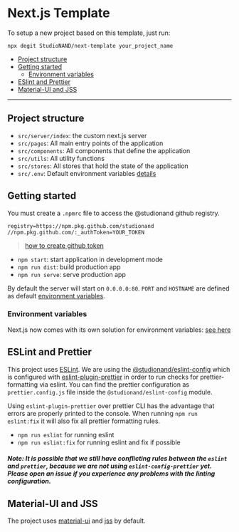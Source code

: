 # Next.js Template

To setup a new project based on this template, just run:

`npx degit StudioNAND/next-template your_project_name`

- [Project structure](#project-structure)
- [Getting started](#getting-started)
  - [Environment variables](#environment-variables)
- [ESlint and Prettier](#eslint-and-prettier)
- [Material-UI and JSS](#material-ui-and-jss)

___________

## Project structure

- `src/server/index`: the custom next.js server
- `src/pages`: All main entry points of the application
- `src/components`: All components that define the application
- `src/utils`: All utility functions
- `src/stores`: All stores that hold the state of the application
- `src/.env`: Default environment variables [details](https://nextjs.org/docs/basic-features/environment-variables#default-environment-variables)

## Getting started

You must create a `.npmrc` file to access the @studionand github registry.

```
registry=https://npm.pkg.github.com/studionand
//npm.pkg.github.com/:_authToken=YOUR_TOKEN
```

> [how to create github token](https://help.github.com/en/github/authenticating-to-github/creating-a-personal-access-token-for-the-command-line)

- `npm start`: start application in development mode
- `npm run dist`: build production app
- `npm run serve`: serve production app

By default the server will start on `0.0.0.0:80`. `PORT` and `HOSTNAME` are defined as default [environment variables](#environment-variables).

### Environment variables

Next.js now comes with its own solution for environment variables: [see here](https://nextjs.org/docs/basic-features/environment-variables)


## ESLint and Prettier

This project uses [ESLint](https://eslint.org/). We are using the [@studionand/eslint-config](https://www.npmjs.com/package/@studionand/eslint-config) which is configured with [eslint-plugin-prettier](https://github.com/prettier/eslint-plugin-prettier) in order to run checks for prettier-formatting via eslint. You can find the prettier configuration as `prettier.config.js` file inside the `@studionand/eslint-config` module.

Using `eslint-plugin-prettier` over prettier CLI has the advantage that errors are properly printed to the console. When running `npm run eslint:fix` it will also fix all prettier formatting rules.

- `npm run eslint` for running eslint
- `npm run eslint:fix` for running eslint and fix if possible

##### Note: It is possible that we still have conflicting rules between the `eslint` and `prettier`, because we are not using `eslint-config-prettier` yet. Please open an issue if you experience any problems with the linting configuration.

## Material-UI and JSS

The project uses [material-ui](https://material-ui.com/) and [jss](http://cssinjs.org/) by default.